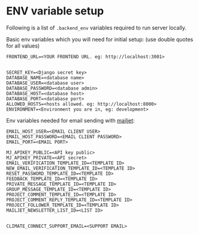 # ENV variable setup

Following is a list of `.backend_env` variables required to run server
locally.


Basic env variables which you will need for initial setup:
(use double quotes for all values)
```
FRONTEND_URL=<YOUR FRONTEND URL. eg: http://localhost:3001>


SECRET_KEY=<Django secret key>
DATABASE_NAME=<database name>
DATABASE_USER=<database user>
DATABASE_PASSWORD=<database admin>
DATABASE_HOST=<database host>
DATABASE_PORT=<database port>
ALLOWED_HOSTS=<hosts allowed. eg: http://localhost:8000>
ENVIRONMENT=<Environment you are in, eg: development>
```
Env variables needed for email sending with [mailjet](https://www.mailjet.com/):

```EMAIL_HOST=<YOUR EMAIL HOST>
EMAIL_HOST_USER=<EMAIL CLIENT USER>
EMAIL_HOST_PASSWORD=<EMAIL CLIENT PASSWORD>
EMAIL_PORT=<EMAIL PORT>

MJ_APIKEY_PUBLIC=<API key public>
MJ_APIKEY_PRIVATE=<API secret>
EMAIL_VERIFICATION_TEMPLATE_ID=<TEMPLATE ID>
NEW_EMAIL_VERIFICATION_TEMPLATE_ID=<TEMPLATE ID>
RESET_PASSWORD_TEMPLATE_ID=<TEMPLATE ID>
FEEDBACK_TEMPLATE_ID=<TEMPLATE ID>
PRIVATE_MESSAGE_TEMPLATE_ID=<TEMPLATE ID>
GROUP_MESSAGE_TEMPLATE_ID=<TEMPLATE ID>
PROJECT_COMMENT_TEMPLATE_ID=<TEMPLATE ID>
PROJECT_COMMENT_REPLY_TEMPLATE_ID=<TEMPLATE ID>
PROJECT_FOLLOWER_TEMPLATE_ID=<TEMPLATE ID>
MAILJET_NEWSLETTER_LIST_ID=<LIST ID>


CLIMATE_CONNECT_SUPPORT_EMAIL=<SUPPORT EMAIL>
```